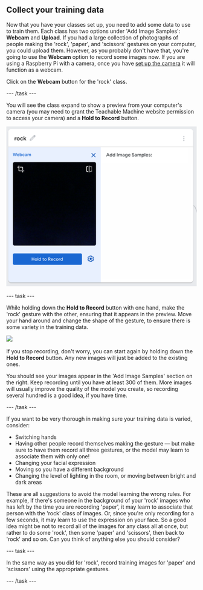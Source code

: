 ## Collect your training data

Now that you have your classes set up, you need to add some data to use to train them. Each class has two options under 'Add Image Samples': **Webcam** and **Upload**. If you had a large collection of photographs of people making the 'rock', 'paper', and 'scissors' gestures on your computer, you could upload them. However, as you probably don't have that, you're going to use the **Webcam** option to record some images now. If you are using a Raspberry Pi with a camera, once you have [set up the camera](https://projects.raspberrypi.org/en/projects/getting-started-with-picamera) it will function as a webcam.

Click on the **Webcam** button for the 'rock' class.

--- /task ---

You will see the class expand to show a preview from your computer's camera (you may need to grant the Teachable Machine website permission to access your camera) and a **Hold to Record** button.

![](images/tm_webcam_images.png)

--- task ---

While holding down the **Hold to Record** button with one hand, make the 'rock' gesture with the other, ensuring that it appears in the preview. Move your hand around and change the shape of the gesture, to ensure there is some variety in the training data.

![](images/training.gif)

If you stop recording, don't worry, you can start again by holding down the **Hold to Record** button. Any new images will just be added to the existing ones.

You should see your images appear in the 'Add Image Samples' section on the right. Keep recording until you have at least 300 of them. More images will usually improve the quality of the model you create, so recording several hundred is a good idea, if you have time.

--- /task ---

If you want to be very thorough in making sure your training data is varied, consider:

  + Switching hands
  + Having other people record themselves making the gesture — but make sure to have them record all three gestures, or the model may learn to associate them with only one!
  + Changing your facial expression
  + Moving so you have a different background
  + Changing the level of lighting in the room, or moving between bright and dark areas

These are all suggestions to avoid the model learning the wrong rules. For example, if there's someone in the background of your 'rock' images who has left by the time you are recording 'paper', it may learn to associate that person with the 'rock' class of images. Or, since you're only recording for a few seconds, it may learn to use the expression on your face. So a good idea might be not to record all of the images for any class all at once, but rather to do some 'rock', then some 'paper' and 'scissors', then back to 'rock' and so on. Can you think of anything else you should consider?

--- task ---

In the same way as you did for 'rock', record training images for 'paper' and 'scissors' using the appropriate gestures.

--- /task ---
